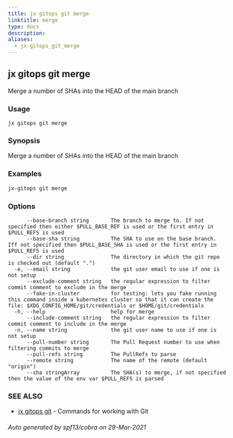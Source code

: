 ```yaml
---
title: jx gitops git merge
linktitle: merge
type: docs
description: 
aliases:
  - jx-gitops_git_merge
---
```


## jx gitops git merge

Merge a number of SHAs into the HEAD of the main branch

### Usage

```
jx gitops git merge
```

### Synopsis

Merge a number of SHAs into the HEAD of the main branch

### Examples

  ```bash
  jx-gitops git merge

  ```
### Options

```
      --base-branch string       The branch to merge to. If not specified then either $PULL_BASE_REF is used or the first entry in $PULL_REFS is used 
      --base-sha string          The SHA to use on the base branch. Iff not specified then $PULL_BASE_SHA is used or the first entry in $PULL_REFS is used
      --dir string               The directory in which the git repo is checked out (default ".")
  -e, --email string             the git user email to use if one is not setup
      --exclude-comment string   the regular expression to filter commit comment to exclude in the merge
      --fake-in-cluster          for testing: lets you fake running this command inside a kubernetes cluster so that it can create the file: $XDG_CONFIG_HOME/git/credentials or $HOME/git/credentials
  -h, --help                     help for merge
      --include-comment string   the regular expression to filter commit comment to include in the merge
  -n, --name string              the git user name to use if one is not setup
      --pull-number string       The Pull Request number to use when filtering commits to merge
      --pull-refs string         The PullRefs to parse
      --remote string            The name of the remote (default "origin")
      --sha stringArray          The SHA(s) to merge, if not specified then the value of the env var $PULL_REFS is parsed
```

### SEE ALSO

* [jx gitops git](..)	 - Commands for working with Git

###### Auto generated by spf13/cobra on 29-Mar-2021
